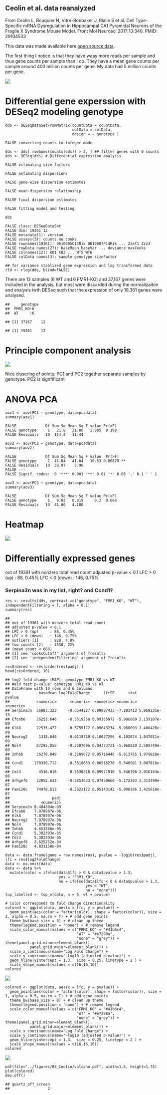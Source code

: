 Ceolin et al. data reanalyzed
-----------------------------

From Ceolin L, Bouquier N, Vitre-Boubaker J, Rialle S et al. Cell
Type-Specific mRNA Dysregulation in Hippocampal CA1 Pyramidal Neurons of
the Fragile X Syndrome Mouse Model. Front Mol Neurosci 2017;10:340.
PMID: 29104533

This data was made available here [open source
data](https://www.ncbi.nlm.nih.gov/geo/query/acc.cgi?acc=GSE94559).

The first thing I notice is that they have waay more reads per sample
and thus gene counts per sample than I do. They have a mean gene counts
per sample around 400 million counts per gene. My data had 5 million
counts per gene.

![](../figures/05_Ceolin/edgeR-1.png)

Differential gene experssion with DESeq2 modeling genotype
==========================================================

    dds <- DESeqDataSetFromMatrix(countData = countData,
                                  colData = colData,
                                  design = ~ genotype )

    FALSE converting counts to integer mode

    dds <- dds[ rowSums(counts(dds)) > 2, ] ## filter genes with 0 counts
    dds <- DESeq(dds) # Differential expression analysis

    FALSE estimating size factors

    FALSE estimating dispersions

    FALSE gene-wise dispersion estimates

    FALSE mean-dispersion relationship

    FALSE final dispersion estimates

    FALSE fitting model and testing

    dds

    FALSE class: DESeqDataSet 
    FALSE dim: 19361 12 
    FALSE metadata(1): version
    FALSE assays(3): counts mu cooks
    FALSE rownames(19361): 0610005C13Rik 0610007P14Rik ... Zzef1 Zzz3
    FALSE rowData names(27): baseMean baseVar ... deviance maxCooks
    FALSE colnames(12): KO1 KO2 ... WT5 WT6
    FALSE colData names(3): sample genotype sizeFactor

    ## for variance stablized gene expression and log transformed data
    rld <- rlog(dds, blind=FALSE)

There are 12 samples (6 WT and 6 FMR1-KO) and 37,167 genes were included
in the analysis, but most were discarded during the normalizaiton and
analysis iwth DESeq such that the expression of only 19,361 genes were
analysed.

    ##     genotype
    ##  FMR1_KO:6  
    ##  WT     :6

    ## [1] 37167    12

    ## [1] 19361    12

Principle component analysis
============================

![](../figures/05_Ceolin/PCA-1.png)

Nice clusering of points. PC1 and PC2 together separate samples by
genotype. PC2 is signfificant

ANOVA PCA
=========

    aov1 <- aov(PC1 ~ genotype, data=pcadata)
    summary(aov1) 

    FALSE             Df Sum Sq Mean Sq F value Pr(>F)
    FALSE genotype     1   21.8   21.80   1.905  0.198
    FALSE Residuals   10  114.4   11.44

    aov2 <- aov(PC2 ~ genotype, data=pcadata)
    summary(aov2) 

    FALSE             Df Sum Sq Mean Sq F value  Pr(>F)   
    FALSE genotype     1  41.04   41.04   10.53 0.00879 **
    FALSE Residuals   10  38.97    3.90                   
    FALSE ---
    FALSE Signif. codes:  0 '***' 0.001 '**' 0.01 '*' 0.05 '.' 0.1 ' ' 1

    aov3 <- aov(PC3 ~ genotype, data=pcadata)
    summary(aov3) 

    FALSE             Df Sum Sq Mean Sq F value Pr(>F)
    FALSE genotype     1   0.82   0.819     0.2  0.664
    FALSE Residuals   10  41.00   4.100

Heatmap
=======

![](../figures/05_Ceolin/HeatmapPadj-1.png)

Differentially expressed genes
==============================

out of 19361 with nonzero total read count adjusted p-value &lt; 0.1 LFC
&gt; 0 (up) : 88, 0.45% LFC &lt; 0 (down) : 146, 0.75%

### Serpina3n was in my list, right? and Ccnd1?

    res <- results(dds, contrast =c("genotype", "FMR1_KO", "WT"), independentFiltering = T, alpha = 0.1)
    summary(res)

    ## 
    ## out of 19361 with nonzero total read count
    ## adjusted p-value < 0.1
    ## LFC > 0 (up)     : 88, 0.45% 
    ## LFC < 0 (down)   : 146, 0.75% 
    ## outliers [1]     : 928, 4.8% 
    ## low counts [2]   : 4330, 22% 
    ## (mean count < 668)
    ## [1] see 'cooksCutoff' argument of ?results
    ## [2] see 'independentFiltering' argument of ?results

    resOrdered <- res[order(res$padj),]
    head(resOrdered, 10)

    ## log2 fold change (MAP): genotype FMR1_KO vs WT 
    ## Wald test p-value: genotype FMR1_KO vs WT 
    ## DataFrame with 10 rows and 6 columns
    ##             baseMean log2FoldChange      lfcSE      stat       pvalue
    ##            <numeric>      <numeric>  <numeric> <numeric>    <numeric>
    ## Serpina3n  56883.323     -0.6544227 0.09087423 -7.201412 5.959231e-13
    ## Efcab6     26253.646     -0.5619258 0.09385972 -5.986869 2.139187e-09
    ## Klk8       22535.472     -0.5755172 0.09643234 -5.968093 2.400428e-09
    ## Neurog2     1318.040     -0.6118730 0.10027296 -6.102074 1.047011e-09
    ## Nol4       87295.855     -0.2607096 0.04373721 -5.960820 2.509749e-09
    ## Inhbb      26270.049     -0.3209072 0.05716446 -5.613755 1.979828e-08
    ## Ccnd1     178320.712     -0.3610653 0.06516270 -5.540981 3.007810e-08
    ## Cml3        4536.018      0.5530818 0.09971910  5.546398 2.916154e-08
    ## Arhgef6    22052.633     -0.3853633 0.07450660 -5.172203 2.313499e-07
    ## Fam120c    74978.612     -0.2622172 0.05143142 -5.098386 3.425618e-07
    ##                   padj
    ##              <numeric>
    ## Serpina3n 8.404304e-09
    ## Efcab6    7.078997e-06
    ## Klk8      7.078997e-06
    ## Neurog2   7.078997e-06
    ## Nol4      7.078997e-06
    ## Inhbb     4.653586e-05
    ## Ccnd1     5.302393e-05
    ## Cml3      5.302393e-05
    ## Arhgef6   3.625252e-04
    ## Fam120c   4.831150e-04

    data <- data.frame(gene = row.names(res), pvalue = -log10(res$padj), lfc = res$log2FoldChange)
    data <- na.omit(data)
    data <- data %>%
      mutate(color = ifelse(data$lfc > 0 & data$pvalue > 1.3, 
                            yes = "FRM1_KO", 
                            no = ifelse(data$lfc < 0 & data$pvalue > 1.3, 
                                        yes = "WT", 
                                        no = "none")))
    top_labelled <- top_n(data, n = 5, wt = pvalue)

    # Color corresponds to fold change directionality
    colored <- ggplot(data, aes(x = lfc, y = pvalue)) + 
      geom_point(aes(color = factor(color), shape = factor(color)), size = 3, alpha = 0.5, na.rm = T) + # add gene points
      theme_bw(base_size = 8) + # clean up theme
      theme(legend.position = "none") + # remove legend 
      scale_color_manual(values = c("FRM1_KO" = "#41b6c4",
                                    "WT" = "#e7298a", 
                                    "none" = "grey")) + theme(panel.grid.minor=element_blank(),
               panel.grid.major=element_blank()) + 
      scale_x_continuous(name="Log Fold Change") +
      scale_y_continuous(name="-log10 (adjusted p-value)") +
      geom_hline(yintercept = 1.3,  size = 0.25, linetype = 2 ) + 
      scale_shape_manual(values = c(16,16,16))  
    colored

![](../figures/05_Ceolin/volcanos-1.png)

    colored <- ggplot(data, aes(x = lfc, y = pvalue)) + 
      geom_point(aes(color = factor(color), shape = factor(color)), size = 1, alpha = 0.5, na.rm = T) + # add gene points
      theme_bw(base_size = 8) + # clean up theme
      theme(legend.position = "none") + # remove legend 
      scale_color_manual(values = c("FRM1_KO" = "#41b6c4",
                                    "WT" = "#e7298a", 
                                    "none" = "grey")) + theme(panel.grid.minor=element_blank(),
               panel.grid.major=element_blank()) + 
      scale_x_continuous(name="Log Fold Change") +
      scale_y_continuous(name="-log10 (adjusted p-value)") +
      geom_hline(yintercept = 1.3,  size = 0.25, linetype = 2 ) + 
      scale_shape_manual(values = c(16,16,16))  
    colored

![](../figures/05_Ceolin/volcanos-2.png)

    pdf(file="../figures/05_Ceolin/volcano.pdf", width=1.5, height=1.75)
    plot(colored)
    dev.off()

    ## quartz_off_screen 
    ##                 2
